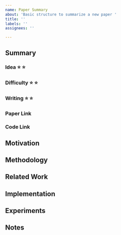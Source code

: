 ```yaml
---
name: Paper Summary
about: 'Basic structure to summarize a new paper '
title: ''
labels: ''
assignees: ''

---
```


## Summary
### Idea :star: :star: 

### Difficulty :star: :star:

### Writing :star: :star:

### Paper Link

### Code Link

## Motivation

## Methodology

## Related Work

## Implementation 

## Experiments 

## Notes
